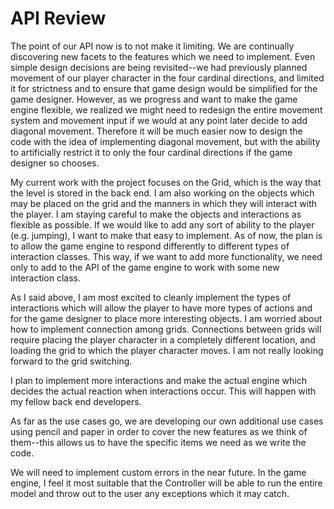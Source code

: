 API Review
==========

The point of our API now is to not make it limiting. We are continually discovering new facets to the features which we need to implement. Even simple design decisions are being revisited--we had previously planned movement of our player character in the four cardinal directions, and limited it for strictness and to ensure that game design would be simplified for the game designer. However, as we progress and want to make the game engine flexible, we realized we might need to redesign the entire movement system and movement input if we would at any point later decide to add diagonal movement. Therefore it will be much easier now to design the code with the idea of implementing diagonal movement, but with the ability to artificially restrict it to only the four cardinal directions if the game designer so chooses.

My current work with the project focuses on the Grid, which is the way that the level is stored in the back end. I am also working on the objects which may be placed on the grid and the manners in which they will interact with the player. I am staying careful to make the objects and interactions as flexible as possible. If we would like to add any sort of ability to the player (e.g. jumping), I want to make that easy to implement. As of now, the plan is to allow the game engine to respond differently to different types of interaction classes. This way, if we want to add more functionality, we need only to add to the API of the game engine to work with some new interaction class.

As I said above, I am most excited to cleanly implement the types of interactions which will allow the player to have more types of actions and for the game designer to place more interesting objects. I am worried about how to implement connection among grids. Connections between grids will require placing the player character in a completely different location, and loading the grid to which the player character moves. I am not really looking forward to the grid switching.

I plan to implement more interactions and make the actual engine which decides the actual reaction when interactions occur. This will happen with my fellow back end developers.

As far as the use cases go, we are developing our own additional use cases using pencil and paper in order to cover the new features as we think of them--this allows us to have the specific items we need as we write the code.

We will need to implement custom errors in the near future. In the game engine, I feel it most suitable that the Controller will be able to run the entire model and throw out to the user any exceptions which it may catch.
